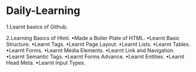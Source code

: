 # Daily-Learning

1.Learnt basics of Github.

2.Learning Basics of Html.
 •Made a Boiler Plate of HTML.
 •Learnt Basic Structure.
 •Learnt Tags.
 •Learnt Page Layout.
 •Learnt Lists.
 •Learnt Tables.
 •Learnt Forms.
 •Learnt Media Elements.
 •Learnt Link and Navigation.
 •Learnt Semantic Tags.
 •Learnt Forms Advance.
 •Learnt Entities.
 •Learnt Head Meta.
 •Learnt Input Types.
 
